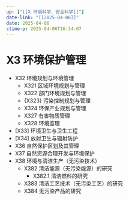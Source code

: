 ```yaml
---
up: ["[[X 环境科学、安全科学]]"]
date-link: "[[2025-04-06]]"
date: 2025-04-06
ctime-p: 2025-04-06T16:34:07
---
```


# X3 环境保护管理

- X32 环境规划与环境管理
	- X321 区域环境规划与管理
	- X322 部门环境规划与管理
	- {X323} 污染控制规划与管理
	- X324 环保产业规划与管理
	- X327 有害物质管理
	- X328 环境监理
- [X33] 环境卫生与卫生工程
- [X34] 放射卫生与辐射防护
- X36 自然保护区划及其管理
- X37 自然资源合理开发与环境保护
- X38 环境与清洁生产（无污染技术）
	- X382 清洁能源（无污染能源）的研究
		- X382.1 清洁燃料的研究
	- X383 清洁工艺技术（无污染工艺）的研究
	- X384 无污染产品的研究
